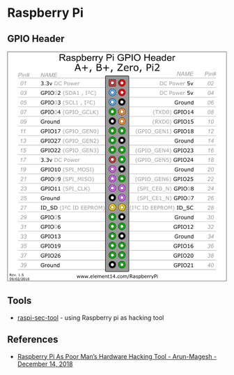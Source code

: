 # Raspberry Pi

## GPIO Header

![Raspberry PI GPIO Header](../assets/rpi-gpio.png)


## Tools

* [raspi-sec-tool](https://github.com/arunmagesh/raspi-sec-tool) - using Raspberry pi as hacking tool


## References

* [Raspberry Pi As Poor Man’s Hardware Hacking Tool - Arun-Magesh - December 14, 2018](https://payatu.com/using-rasberrypi-as-poor-mans-hardware-hacking-tool)